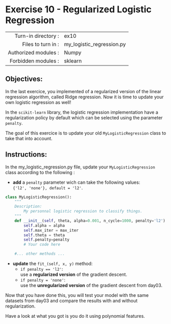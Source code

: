  # Exercise 10 - Regularized Logistic Regression

|                         |                         |
| -----------------------:| ----------------------- |
|   Turn-in directory :   |  ex10                   |
|   Files to turn in :    |  my_logistic_regression.py |
|   Authorized modules :  |  Numpy             |
|   Forbidden modules :   |  sklearn           | 


## Objectives:

In the last exercice, you implemented of a regularized version of the linear regression algorithm, called Ridge regression. Now it is time to update your own logistic regression as well!

In the `scikit-learn` library, the logistic regression implementation have a regularization policy by default which can be selected using the parameter `penalty`. 

The goal of this exercice is to update your old `MyLogisticRegression` class to take that into account.   

## Instructions:
In the my_logistic_regression.py file, update your `MyLogisticRegression` class according to the following : 
- **add** a `penalty` parameter wich can take the following values:  
  `{'l2', 'none'}, default = 'l2'`.

```python
class MyLogisticRegression():
	"""
	Description:
		My personnal logistic regression to classify things.
	"""
    def __init__(self, theta, alpha=0.001, n_cycle=1000, penalty='l2'):
        self.alpha = alpha
        self.max_iter = max_iter
        self.theta = theta
        self.penalty=penalty
        # Your code here

	#... other methods ...
```
- **update** the `fit_(self, x, y)` method: 
    - `if penalty == 'l2'`:  
    use a **regularized version** of the gradient descent.
    - `if penalty = 'none'`:  
    use the **unregularized version** of the gradient descent from day03.


Now that you have done this, you will test your model with the same datasets from day03 and compare the results with and without regularization.  

Have a look at what you got is you do it using polynomial features.
